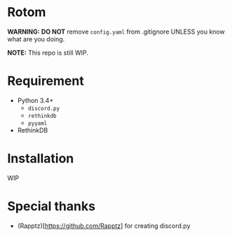 # Rotom
**WARNING:** **DO NOT** remove `config.yaml` from .gitignore UNLESS you know what are you doing.

**NOTE:** This repo is still WIP.

# Requirement
- Python 3.4+
  - `discord.py`
  - `rethinkdb`
  - `pyyaml`
- RethinkDB

# Installation
WIP

# Special thanks
- (Rapptz)[https://github.com/Rapptz] for creating discord.py